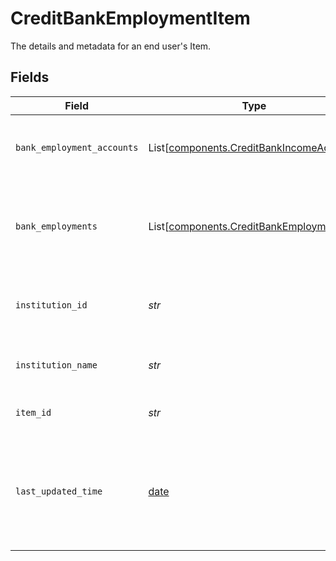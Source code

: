 # CreditBankEmploymentItem

The details and metadata for an end user's Item.


## Fields

| Field                                                                                                                                                                      | Type                                                                                                                                                                       | Required                                                                                                                                                                   | Description                                                                                                                                                                |
| -------------------------------------------------------------------------------------------------------------------------------------------------------------------------- | -------------------------------------------------------------------------------------------------------------------------------------------------------------------------- | -------------------------------------------------------------------------------------------------------------------------------------------------------------------------- | -------------------------------------------------------------------------------------------------------------------------------------------------------------------------- |
| `bank_employment_accounts`                                                                                                                                                 | List[[components.CreditBankIncomeAccount](../../models/shared/creditbankincomeaccount.md)]                                                                                 | :heavy_check_mark:                                                                                                                                                         | The Item's accounts that have Bank Employment data.                                                                                                                        |
| `bank_employments`                                                                                                                                                         | List[[components.CreditBankEmployment](../../models/shared/creditbankemployment.md)]                                                                                       | :heavy_check_mark:                                                                                                                                                         | The bank employment information for this Item. Each entry in the array is a different employer found.                                                                      |
| `institution_id`                                                                                                                                                           | *str*                                                                                                                                                                      | :heavy_check_mark:                                                                                                                                                         | The unique identifier of the institution associated with the Item.                                                                                                         |
| `institution_name`                                                                                                                                                         | *str*                                                                                                                                                                      | :heavy_check_mark:                                                                                                                                                         | The name of the institution associated with the Item.                                                                                                                      |
| `item_id`                                                                                                                                                                  | *str*                                                                                                                                                                      | :heavy_check_mark:                                                                                                                                                         | The unique identifier for the Item.                                                                                                                                        |
| `last_updated_time`                                                                                                                                                        | [date](https://docs.python.org/3/library/datetime.html#date-objects)                                                                                                       | :heavy_check_mark:                                                                                                                                                         | The time when this Item's data was last retrieved from the financial institution, in [ISO 8601](https://wikipedia.org/wiki/ISO_8601) format (e.g. "2018-04-12T03:32:11Z"). |